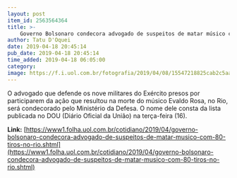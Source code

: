 ```yaml
---
layout: post
item_id: 2563564364
title: >-
    Governo Bolsonaro condecora advogado de suspeitos de matar músico com 80 tiros no Rio
author: Tatu D'Oquei
date: 2019-04-18 20:45:14
pub_date: 2019-04-18 20:45:14
time_added: 2019-04-18 06:05:00
category: 
image: https://f.i.uol.com.br/fotografia/2019/04/08/15547218825cab2c5aab4c7_1554721882_3x2_md.jpg
---
```


O advogado que defende os nove militares do Exército presos por participarem da ação que resultou na morte do músico Evaldo Rosa, no Rio, será condecorado pelo Ministério da Defesa. O nome dele consta da lista publicada no DOU (Diário Oficial da União) na terça-feira (16).

**Link:** [https://www1.folha.uol.com.br/cotidiano/2019/04/governo-bolsonaro-condecora-advogado-de-suspeitos-de-matar-musico-com-80-tiros-no-rio.shtml](https://www1.folha.uol.com.br/cotidiano/2019/04/governo-bolsonaro-condecora-advogado-de-suspeitos-de-matar-musico-com-80-tiros-no-rio.shtml)


